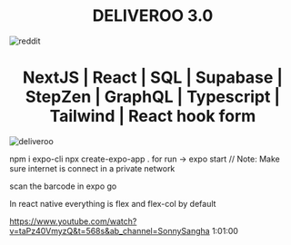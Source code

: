 <h1 align="center"> DELIVEROO 3.0  </h1>

![reddit](https://user-images.githubusercontent.com/23634935/175880848-2b631d6f-d116-4858-a767-19215b435a69.png)

<h1 align="center"> NextJS | React | SQL | Supabase | StepZen | GraphQL | Typescript | Tailwind | React hook form  </h1>

![deliveroo](https://user-images.githubusercontent.com/23634935/178509000-1bf98e80-59bf-43ae-978f-0faabc511923.png)

npm i expo-cli
npx create-expo-app .
for run -> expo start  // Note: Make sure internet is connect in a private network

scan the barcode in expo go

In react native everything is flex and flex-col by default


https://www.youtube.com/watch?v=taPz40VmyzQ&t=568s&ab_channel=SonnySangha 1:01:00

